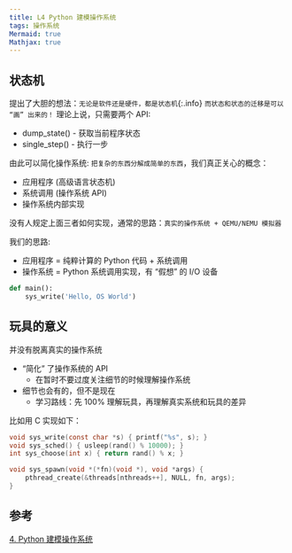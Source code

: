 ```yaml
---
title: L4 Python 建模操作系统
tags: 操作系统
Mermaid: true
Mathjax: true
---
```

## 状态机
提出了大胆的想法：`无论是软件还是硬件，都是状态机`{:.info}
`而状态和状态的迁移是可以 “画” 出来的！` 理论上说，只需要两个 API:

- dump_state() - 获取当前程序状态
- single_step() - 执行一步

由此可以简化操作系统: `把复杂的东西分解成简单的东西`，我们真正关心的概念：

- 应用程序 (高级语言状态机)
- 系统调用 (操作系统 API)
- 操作系统内部实现

没有人规定上面三者如何实现，通常的思路：`真实的操作系统 + QEMU/NEMU 模拟器`

我们的思路:

- 应用程序 = 纯粹计算的 Python 代码 + 系统调用
- 操作系统 = Python 系统调用实现，有 “假想” 的 I/O 设备

```py
def main():
    sys_write('Hello, OS World')
```
## 玩具的意义
并没有脱离真实的操作系统
- “简化” 了操作系统的 API
    - 在暂时不要过度关注细节的时候理解操作系统
- 细节也会有的，但不是现在
    - 学习路线：先 100% 理解玩具，再理解真实系统和玩具的差异

比如用 C 实现如下：

```c
void sys_write(const char *s) { printf("%s", s); }
void sys_sched() { usleep(rand() % 10000); }
int sys_choose(int x) { return rand() % x; }

void sys_spawn(void *(*fn)(void *), void *args) {
    pthread_create(&threads[nthreads++], NULL, fn, args);
}
```

## 参考

[4. Python 建模操作系统](https://jyywiki.cn/OS/2023/build/lect4.ipynb)